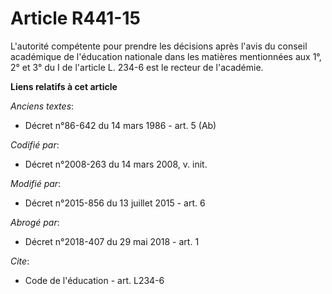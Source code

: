 # Article R441-15

L'autorité compétente pour prendre les décisions après l'avis du conseil académique de l'éducation nationale dans les
matières mentionnées        aux 1°, 2° et 3° du I de l'article L. 234-6 est le recteur de l'académie.

**Liens relatifs à cet article**

_Anciens textes_:

  - Décret n°86-642 du 14 mars 1986 - art. 5 (Ab)

_Codifié par_:

  - Décret n°2008-263 du 14 mars 2008, v. init.

_Modifié par_:

  - Décret n°2015-856 du 13 juillet 2015 - art. 6

_Abrogé par_:

  - Décret n°2018-407 du 29 mai 2018 - art. 1

_Cite_:

  - Code de l'éducation - art. L234-6
